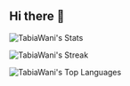 ## Hi there 👋

![TabiaWani's Stats](https://github-readme-stats.vercel.app/api?username=TabiaWani&theme=vue-dark&show_icons=true&hide_border=true&count_private=true)

![TabiaWani's Streak](https://github-readme-streak-stats.herokuapp.com/?user=TabiaWani&theme=vue-dark&hide_border=true)

![TabiaWani's Top Languages](https://github-readme-stats.vercel.app/api/top-langs/?username=TabiaWani&theme=vue-dark&show_icons=true&hide_border=true&layout=compact)
